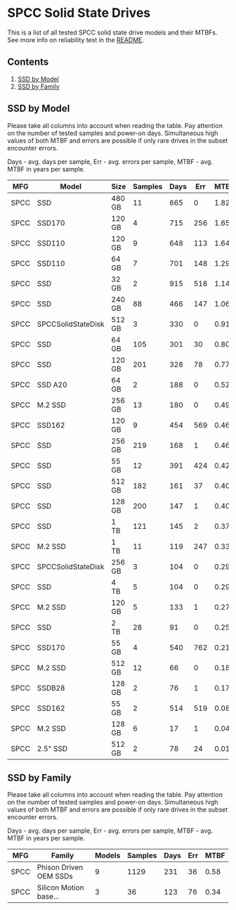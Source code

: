 SPCC Solid State Drives
=======================

This is a list of all tested SPCC solid state drive models and their MTBFs. See
more info on reliability test in the [README](https://github.com/linuxhw/SMART).

Contents
--------

1. [ SSD by Model  ](#ssd-by-model)
2. [ SSD by Family ](#ssd-by-family)

SSD by Model
------------

Please take all columns into account when reading the table. Pay attention on the
number of tested samples and power-on days. Simultaneous high values of both MTBF
and errors are possible if only rare drives in the subset encounter errors.

Days - avg. days per sample,
Err  - avg. errors per sample,
MTBF - avg. MTBF in years per sample.

| MFG       | Model              | Size   | Samples | Days  | Err   | MTBF |
|-----------|--------------------|--------|---------|-------|-------|------|
| SPCC      | SSD                | 480 GB | 11      | 665   | 0     | 1.82   |
| SPCC      | SSD170             | 120 GB | 4       | 715   | 256   | 1.65   |
| SPCC      | SSD110             | 120 GB | 9       | 648   | 113   | 1.64   |
| SPCC      | SSD110             | 64 GB  | 7       | 701   | 148   | 1.29   |
| SPCC      | SSD                | 32 GB  | 2       | 915   | 518   | 1.14   |
| SPCC      | SSD                | 240 GB | 88      | 466   | 147   | 1.06   |
| SPCC      | SPCCSolidStateDisk | 512 GB | 3       | 330   | 0     | 0.91   |
| SPCC      | SSD                | 64 GB  | 105     | 301   | 30    | 0.80   |
| SPCC      | SSD                | 120 GB | 201     | 328   | 78    | 0.77   |
| SPCC      | SSD A20            | 64 GB  | 2       | 188   | 0     | 0.52   |
| SPCC      | M.2 SSD            | 256 GB | 13      | 180   | 0     | 0.49   |
| SPCC      | SSD162             | 120 GB | 9       | 454   | 569   | 0.46   |
| SPCC      | SSD                | 256 GB | 219     | 168   | 1     | 0.46   |
| SPCC      | SSD                | 55 GB  | 12      | 391   | 424   | 0.42   |
| SPCC      | SSD                | 512 GB | 182     | 161   | 37    | 0.40   |
| SPCC      | SSD                | 128 GB | 200     | 147   | 1     | 0.40   |
| SPCC      | SSD                | 1 TB   | 121     | 145   | 2     | 0.37   |
| SPCC      | M.2 SSD            | 1 TB   | 11      | 119   | 247   | 0.33   |
| SPCC      | SPCCSolidStateDisk | 256 GB | 3       | 104   | 0     | 0.29   |
| SPCC      | SSD                | 4 TB   | 5       | 104   | 0     | 0.29   |
| SPCC      | M.2 SSD            | 120 GB | 5       | 133   | 1     | 0.27   |
| SPCC      | SSD                | 2 TB   | 28      | 91    | 0     | 0.25   |
| SPCC      | SSD170             | 55 GB  | 4       | 540   | 762   | 0.21   |
| SPCC      | M.2 SSD            | 512 GB | 12      | 66    | 0     | 0.18   |
| SPCC      | SSDB28             | 128 GB | 2       | 76    | 1     | 0.17   |
| SPCC      | SSD162             | 55 GB  | 2       | 514   | 519   | 0.08   |
| SPCC      | M.2 SSD            | 128 GB | 6       | 17    | 1     | 0.04   |
| SPCC      | 2.5" SSD           | 512 GB | 2       | 78    | 24    | 0.01   |

SSD by Family
-------------

Please take all columns into account when reading the table. Pay attention on the
number of tested samples and power-on days. Simultaneous high values of both MTBF
and errors are possible if only rare drives in the subset encounter errors.

Days - avg. days per sample,
Err  - avg. errors per sample,
MTBF - avg. MTBF in years per sample.

| MFG       | Family                 | Models | Samples | Days  | Err   | MTBF |
|-----------|------------------------|--------|---------|-------|-------|------|
| SPCC      | Phison Driven OEM SSDs | 9      | 1129    | 231   | 36    | 0.58   |
| SPCC      | Silicon Motion base... | 3      | 36      | 123   | 76    | 0.34   |
